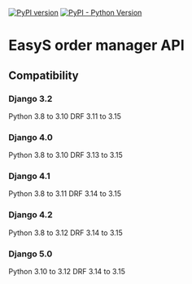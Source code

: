 [![PyPI version](https://badge.fury.io/py/easys-ordermanager.svg)](https://badge.fury.io/py/easys-ordermanager)
[![PyPI - Python Version](https://img.shields.io/pypi/pyversions/Lektor.svg)](https://pypi.org/project/easys-ordermanager/)

# EasyS order manager API

## Compatibility

### Django 3.2

Python 3.8 to 3.10
DRF 3.11 to 3.15

### Django 4.0

Python 3.8 to 3.10
DRF 3.13 to 3.15

### Django 4.1

Python 3.8 to 3.11
DRF 3.14 to 3.15

### Django 4.2

Python 3.8 to 3.12
DRF 3.14 to 3.15

### Django 5.0

Python 3.10 to 3.12
DRF 3.14 to 3.15
